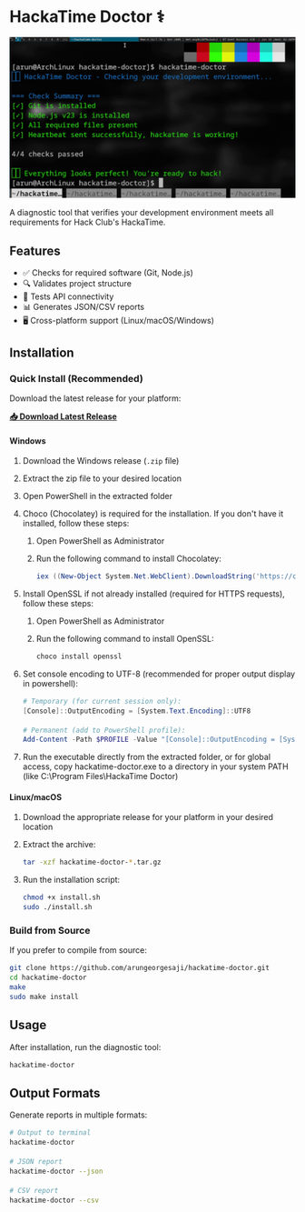 # HackaTime Doctor ⚕️ 

![Terminal Screenshot](terminal-screenshot.png)

A diagnostic tool that verifies your development environment meets all requirements for Hack Club's HackaTime.

## Features

- ✅ Checks for required software (Git, Node.js)
- 🔍 Validates project structure
- 🔑 Tests API connectivity
- 📊 Generates JSON/CSV reports
- 🖥️ Cross-platform support (Linux/macOS/Windows)

## Installation

### Quick Install (Recommended)

Download the latest release for your platform:

**[📥 Download Latest Release](https://github.com/arungeorgesaji/hackatime-doctor/releases/latest)**

#### Windows
1. Download the Windows release (`.zip` file)
2. Extract the zip file to your desired location
3. Open PowerShell in the extracted folder
4. Choco (Chocolatey) is required for the installation. If you don't have it installed, follow these steps:

   1. Open PowerShell as Administrator
   2. Run the following command to install Chocolatey:

      ```powershell
      iex ((New-Object System.Net.WebClient).DownloadString('https://chocolatey.org/install.ps1'))
      ```

5. Install OpenSSL if not already installed (required for HTTPS requests), follow these steps:

    1. Open PowerShell as Administrator
    2. Run the following command to install OpenSSL:

       ```powershell
       choco install openssl
       ```
6. Set console encoding to UTF-8 (recommended for proper output display in powershell):

   ```powershell
   # Temporary (for current session only):
   [Console]::OutputEncoding = [System.Text.Encoding]::UTF8

   # Permanent (add to PowerShell profile):
   Add-Content -Path $PROFILE -Value "[Console]::OutputEncoding = [System.Text.Encoding]::UTF8"
   ```

6. Run the executable directly from the extracted folder, or for global access, copy hackatime-doctor.exe to a directory in your system PATH (like C:\Program Files\HackaTime Doctor) 

#### Linux/macOS
1. Download the appropriate release for your platform in your desired location
2. Extract the archive:

   ```bash
   tar -xzf hackatime-doctor-*.tar.gz
   ```
3. Run the installation script:

   ```bash
   chmod +x install.sh
   sudo ./install.sh
   ```

### Build from Source

If you prefer to compile from source:

```bash
git clone https://github.com/arungeorgesaji/hackatime-doctor.git
cd hackatime-doctor
make
sudo make install
```

## Usage

After installation, run the diagnostic tool:

```bash
hackatime-doctor
```

## Output Formats

Generate reports in multiple formats:

```bash
# Output to terminal 
hackatime-doctor

# JSON report
hackatime-doctor --json

# CSV report  
hackatime-doctor --csv
```

